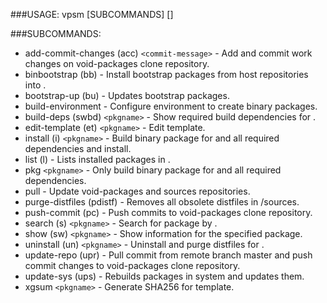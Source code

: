 ###USAGE: 
vpsm [SUBCOMMANDS] [<ARGS>]

###SUBCOMMANDS: 

* add-commit-changes (acc) `<commit-message>`   - Add and commit work changes on void-packages clone repository.
* binbootstrap (bb)                             - Install bootstrap packages from host repositories into <masterdir>.
* bootstrap-up (bu)                             - Updates bootstrap packages.
* build-environment                             - Configure environment to create binary packages.
* build-deps (swbd) `<pkgname>`                 - Show required build dependencies for <pkgname>.
* edit-template (et) `<pkgname>`                - Edit <pkgname> template.
* install (i) `<pkgname>`                       - Build binary package for <pkgname> and all required dependencies and install.
* list (l)                                      - Lists installed packages in <masterdir>.
* pkg `<pkgname>`                               - Only build binary package for <pkgname> and all required dependencies.
* pull                                          - Update void-packages and sources repositories.
* purge-distfiles (pdistf)                      - Removes all obsolete distfiles in <hostdir>/sources.
* push-commit (pc)                              - Push commits to void-packages clone repository.
* search (s) `<pkgname>`                        - Search for package by <name>.
* show (sw) `<pkgname>`                         - Show information for the specified package.
* uninstall (un) `<pkgname>`                    - Uninstall and purge distfiles for <pkgname>.
* update-repo (upr)                             - Pull commit from remote branch master and push commit changes to void-packages clone repository.
* update-sys (ups)                              - Rebuilds packages in system and updates them.
* xgsum `<pkgname>`                             - Generate SHA256 for <pkgname> template.
